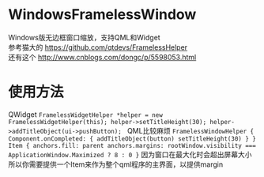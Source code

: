 # WindowsFramelessWindow
Windows版无边框窗口缩放，支持QML和Widget <br />
参考猫大的 https://github.com/qtdevs/FramelessHelper <br />
还有这个 http://www.cnblogs.com/dongc/p/5598053.html <br />

# 使用方法 #
QWidget
`
  FramelessWidgetHelper *helper = new FramelessWidgetHelper(this);
  helper->setTitleHeight(30);
  helper->addTitleObject(ui->pushButton);
`  
QML比较麻烦
`
  FramelessWindowHelper {
        Component.onCompleted: {
            addTitleObject(button)
            setTitleHeight(30)
        }
    }
    Item {
        anchors.fill: parent
        anchors.margins: rootWindow.visibility === ApplicationWindow.Maximized ?
                             8 : 0
    }
`
因为窗口在最大化时会超出屏幕大小所以你需要提供一个Item来作为整个qml程序的主界面，以提供margin 
